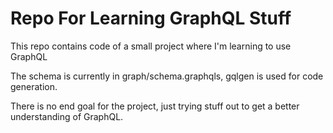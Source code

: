 # Repo For Learning GraphQL Stuff

This repo contains code of a small project where I'm learning to use GraphQL

The schema is currently in graph/schema.graphqls, gqlgen is used for code generation.

There is no end goal for the project, just trying stuff out to get a better understanding of GraphQL.

